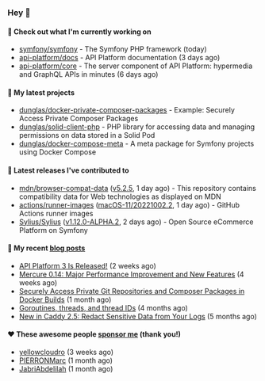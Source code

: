 ### Hey 👋

#### 👷 Check out what I'm currently working on

- [symfony/symfony](https://github.com/symfony/symfony) - The Symfony PHP framework (today)
- [api-platform/docs](https://github.com/api-platform/docs) - API Platform documentation (3 days ago)
- [api-platform/core](https://github.com/api-platform/core) - The server component of API Platform: hypermedia and GraphQL APIs in minutes (6 days ago)

#### 🌱 My latest projects

- [dunglas/docker-private-composer-packages](https://github.com/dunglas/docker-private-composer-packages) - Example: Securely Access Private Composer Packages
- [dunglas/solid-client-php](https://github.com/dunglas/solid-client-php) - PHP library for accessing data and managing permissions on data stored in a Solid Pod
- [dunglas/docker-compose-meta](https://github.com/dunglas/docker-compose-meta) - A meta package for Symfony projects using Docker Compose

#### 🔭 Latest releases I've contributed to

- [mdn/browser-compat-data](https://github.com/mdn/browser-compat-data) ([v5.2.5](https://github.com/mdn/browser-compat-data/releases/tag/v5.2.5), 1 day ago) - This repository contains compatibility data for Web technologies as displayed on MDN
- [actions/runner-images](https://github.com/actions/runner-images) ([macOS-11/20221002.2](https://github.com/actions/runner-images/releases/tag/macOS-11%2F20221002.2), 1 day ago) - GitHub Actions runner images
- [Sylius/Sylius](https://github.com/Sylius/Sylius) ([v1.12.0-ALPHA.2](https://github.com/Sylius/Sylius/releases/tag/v1.12.0-ALPHA.2), 2 days ago) - Open Source eCommerce Platform on Symfony

#### 📜 My recent [blog posts](https://dunglas.fr)

- [API Platform 3 Is Released!](https://dunglas.dev/2022/09/api-platform-3-is-released/) (2 weeks ago)
- [Mercure 0.14: Major Performance Improvement and New Features](https://dunglas.dev/2022/09/mercure-0-14/) (4 weeks ago)
- [Securely Access Private Git Repositories and Composer Packages in Docker Builds](https://dunglas.dev/2022/08/securely-access-private-git-repositories-and-composer-packages-in-docker-builds/) (1 month ago)
- [Goroutines, threads, and thread IDs](https://dunglas.dev/2022/05/goroutines-threads-and-thread-ids/) (4 months ago)
- [New in Caddy 2.5: Redact Sensitive Data from Your Logs](https://dunglas.dev/2022/04/caddy-logging-security-improvements/) (5 months ago)

#### ❤️ These awesome people [sponsor me](https://github.com/sponsors/dunglas) (thank you!)

- [yellowcloudro](https://github.com/yellowcloudro) (3 weeks ago)
- [PIERRONMarc](https://github.com/PIERRONMarc) (1 month ago)
- [JabriAbdelilah](https://github.com/JabriAbdelilah) (1 month ago)
